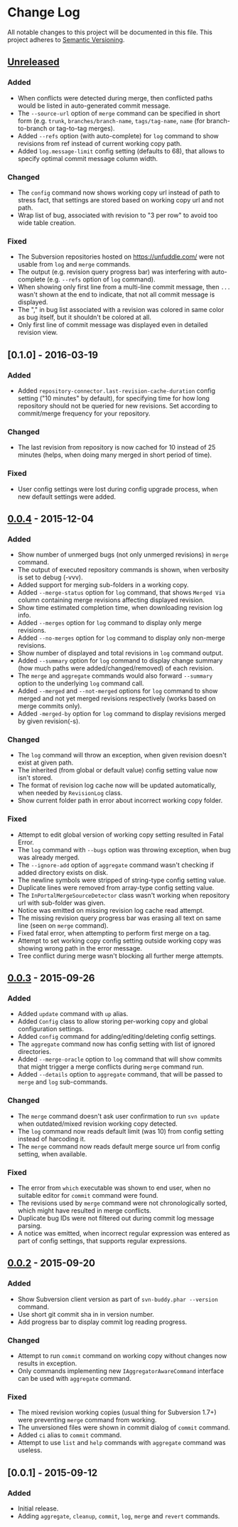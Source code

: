 # Change Log
All notable changes to this project will be documented in this file.
This project adheres to [Semantic Versioning](http://semver.org/).

## [Unreleased]
### Added
- When conflicts were detected during merge, then conflicted paths would be listed in auto-generated commit message.
- The `--source-url` option of `merge` command can be specified in short form (e.g. `trunk`, `branches/branch-name`, `tags/tag-name`, `name` (for branch-to-branch or tag-to-tag merges).
- Added `--refs` option (with auto-complete) for `log` command to show revisions from ref instead of current working copy path.
- Added `log.message-limit` config setting (defaults to 68), that allows to specify optimal commit message column width.

### Changed
- The `config` command now shows working copy url instead of path to stress fact, that settings are stored based on working copy url and not path.
- Wrap list of bug, associated with revision to "3 per row" to avoid too wide table creation.

### Fixed
- The Subversion repositories hosted on https://unfuddle.com/ were not usable from `log` and `merge` commands.
- The output (e.g. revision query progress bar) was interfering with auto-complete (e.g. `--refs` option of `log` command).
- When showing only first line from a multi-line commit message, then `...` wasn't shown at the end to indicate, that not all commit message is displayed.
- The "," in bug list associated with a revision was colored in same color as bug itself, but it shouldn't be colored at all.
- Only first line of commit message was displayed even in detailed revision view.

## [0.1.0] - 2016-03-19
### Added
- Added `repository-connector.last-revision-cache-duration` config setting ("10 minutes" by default), for specifying time for how long repository should not be queried for new revisions. Set according to commit/merge frequency for your repository.

### Changed
- The last revision from repository is now cached for 10 instead of 25 minutes (helps, when doing many merged in short period of time).

### Fixed
- User config settings were lost during config upgrade process, when new default settings were added.

## [0.0.4] - 2015-12-04
### Added
- Show number of unmerged bugs (not only unmerged revisions) in `merge` command.
- The output of executed repository commands is shown, when verbosity is set to debug (-vvv).
- Added support for merging sub-folders in a working copy.
- Added `--merge-status` option for `log` command, that shows `Merged Via` column containing merge revisions affecting displayed revision.
- Show time estimated completion time, when downloading revision log info.
- Added `--merges` option for `log` command to display only merge revisions.
- Added `--no-merges` option for `log` command to display only non-merge revisions.
- Show number of displayed and total revisions in `log` command output.
- Added `--summary` option for `log` command to display change summary (how much paths were added/changed/removed) of each revision.
- The `merge` and `aggregate` commands would also forward `--summary` option to the underlying `log` command call.
- Added `--merged` and `--not-merged` options for `log` command to show merged and not yet merged revisions respectively (works based on merge commits only).
- Added `-merged-by` option for `log` command to display revisions merged by given revision(-s).

### Changed
- The `log` command will throw an exception, when given revision doesn't exist at given path.
- The inherited (from global or default value) config setting value now isn't stored.
- The format of revision log cache now will be updated automatically, when needed by `RevisionLog` class.
- Show current folder path in error about incorrect working copy folder.

### Fixed
- Attempt to edit global version of working copy setting resulted in Fatal Error.
- The `log` command with `--bugs` option was throwing exception, when bug was already merged.
- The `--ignore-add` option of `aggregate` command wasn't checking if added directory exists on disk.
- The newline symbols were stripped of string-type config setting value.
- Duplicate lines were removed from array-type config setting value.
- The `InPortalMergeSourceDetector` class wasn't working when repository url with sub-folder was given.
- Notice was emitted on missing revision log cache read attempt.
- The missing revision query progress bar was erasing all text on same line (seen on `merge` command).
- Fixed fatal error, when attempting to perform first merge on a tag.
- Attempt to set working copy config setting outside working copy was showing wrong path in the error message.
- Tree conflict during merge wasn't blocking all further merge attempts.

## [0.0.3] - 2015-09-26
### Added
- Added `update` command with `up` alias.
- Added `Config` class to allow storing per-working copy and global configuration settings.
- Added `config` command for adding/editing/deleting config settings.
- The `aggregate` command now has config setting with list of ignored directories.
- Added `--merge-oracle` option to `log` command that will show commits that might trigger a merge conflicts during `merge` command run.
- Added `--details` option to `aggregate` command, that will be passed to `merge` and `log` sub-commands.

### Changed
- The `merge` command doesn't ask user confirmation to run `svn update` when outdated/mixed revision working copy detected.
- The `log` command now reads default limit (was 10) from config setting instead of harcoding it.
- The `merge` command now reads default merge source url from config setting, when available.

### Fixed
- The error from `which` executable was shown to end user, when no suitable editor for `commit` command were found.
- The revisions used by `merge` command were not chronologically sorted, which might have resulted in merge conflicts.
- Duplicate bug IDs were not filtered out during commit log message parsing.
- A notice was emitted, when incorrect regular expression was entered as part of config settings, that supports regular expressions.

## [0.0.2] - 2015-09-20
### Added
- Show Subversion client version as part of `svn-buddy.phar --version` command.
- Use short git commit sha in in version number.
- Add progress bar to display commit log reading progress.

### Changed
- Attempt to run `commit` command on working copy without changes now results in exception.
- Only commands implementing new `IAggregatorAwareCommand` interface can be used with `aggregate` command.

### Fixed
- The mixed revision working copies (usual thing for Subversion 1.7+) were preventing `merge` command from working.
- The unversioned files were shown in commit dialog of `commit` command.
- Added `ci` alias to `commit` command.
- Attempt to use `list` and `help` commands with `aggregate` command was useless.

## [0.0.1] - 2015-09-12
### Added
- Initial release.
- Adding `aggregate`, `cleanup`, `commit`, `log`, `merge` and `revert` commands.

[Unreleased]: https://github.com/console-helpers/svn-buddy/compare/v0.0.4...HEAD
[0.0.4]: https://github.com/console-helpers/svn-buddy/compare/v0.0.3...v0.0.4
[0.0.3]: https://github.com/console-helpers/svn-buddy/compare/v0.0.2...v0.0.3
[0.0.2]: https://github.com/console-helpers/svn-buddy/compare/v0.0.1...v0.0.2
